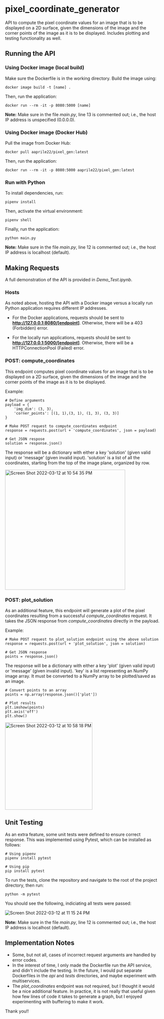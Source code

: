 # pixel_coordinate_generator
API to compute the pixel coordinate values for an image that is to be displayed on a 2D surface, given the dimensions of the image and the corner points of the image as it is to be displayed. Includes plotting and testing functionality as well.

## Running the API
### Using Docker image (local build)
Make sure the Dockerfile is in the working directory. Build the image using: 

```
docker image build -t [name] .
```

Then, run the application:

```
docker run --rm -it -p 8080:5000 [name]
```

**Note:** Make sure in the file _main.py_, line 13 is commented out; i.e., the host IP address is unspecified (0.0.0.0). 

### Using Docker image (Docker Hub)
Pull the image from Docker Hub:

```
docker pull aaprile22/pixel_gen:latest
```

Then, run the application:
```
docker run --rm -it -p 8080:5000 aaprile22/pixel_gen:latest
```

### Run with Python
To install dependencies, run:

```
pipenv install
```

Then, activate the virtual environment:

```
pipenv shell
```

Finally, run the application:

```
python main.py
```

**Note:** Make sure in the file _main.py_, line 12 is commented out; i.e., the host IP address is localhost (default). 

## Making Requests
A full demonstration of the API is provided in _Demo_Test.ipynb_.

### Hosts
As noted above, hosting the API with a Docker image versus a locally run Python application requires different IP addresses. 

* For the Docker applications, requests should be sent to **http://127.0.0.1:8080/[endpoint]**. Otherwise, there will be a 403 (Forbidden) error.

* For the locally run applications, requests should be sent to **http://127.0.0.1:5000/[endpoint]**. Otherwise, there will be a HTTPConnectionPool (Failed) error.


### POST: compute_coordinates
This endpoint computes pixel coordinate values for an image that is to be displayed on a 2D surface, given the dimensions of the image and the corner points of the image as it is to be displayed.

Example:

```
# Define arguments
payload = {
    'img_dim': (3, 3),
    'corner_points': [(1, 1),(3, 1), (1, 3), (3, 3)]
}

# Make POST request to compute_coordinates endpoint
response = requests.post(url + 'compute_coordinates', json = payload)

# Get JSON respose
solution = response.json()
```

The response will be a dictionary with either a key 'solution' (given valid input) or 'message' (given invalid input). 'solution' is a list of all the coordinates, starting from the top of the image plane, organized by row.

<img width="392" alt="Screen Shot 2022-03-12 at 10 54 35 PM" src="https://user-images.githubusercontent.com/49654275/158044392-64886299-487c-4b2c-a59f-d47dd23d05e6.png">

### POST: plot_solution
As an additional feature, this endpoint will generate a plot of the pixel coordinates resulting from a successful _compute_coordinates_ request. It takes the JSON response from _compute_coordinates_ directly in the payload.

Example:

```
# Make POST request to plot_solution endpoint using the above solution
response = requests.post(url + 'plot_solution', json = solution)

# Get JSON response
points = response.json()
```

The response will be a dictionary with either a key 'plot' (given valid input) or 'message' (given invalid input). 'key' is a list representing an NumPy image array. It must be converted to a NumPy array to be plotted/saved as an image.

```
# Convert points to an array
points = np.array(response.json()['plot'])

# Plot results
plt.imshow(points)
plt.axis('off')
plt.show()
```


<img width="285" alt="Screen Shot 2022-03-12 at 10 58 18 PM" src="https://user-images.githubusercontent.com/49654275/158044446-7ef9902c-8d18-43fe-b793-1c24ef06671a.png">

## Unit Testing
As an extra feature, some unit tests were defined to ensure correct response. This was implemented using Pytest, which can be installed as follows:

```
# Using pipenv
pipenv install pytest

# Using pip
pip install pytest
```

To run the tests, clone the repository and navigate to the root of the project directory, then run:

```
python -m pytest
```

You should see the following, indiciating all tests were passed:

![Screen Shot 2022-03-12 at 11 15 24 PM](https://user-images.githubusercontent.com/49654275/158044812-cad7d968-9322-47e2-abdf-1565ee889ee5.png)

**Note:** Make sure in the file _main.py_, line 12 is commented out; i.e., the host IP address is localhost (default).


## Implementation Notes
* Some, but not all, cases of incorrect request arguments are handled by error codes. 
* In the interest of time, I only made the Dockerfile run the API service, and didn't include the testing. In the future, I would put separate Dockerfiles in the _api_ and _tests_ directories, and maybe experiment with multiservices. 
* The _plot_coordinates_ endpoint was not required, but I thought it would be a nice additional feature. In practice, it is not really that useful given how few lines of code it takes to generate a graph, but I enjoyed experimenting with buffering to make it work. 

Thank you!!

